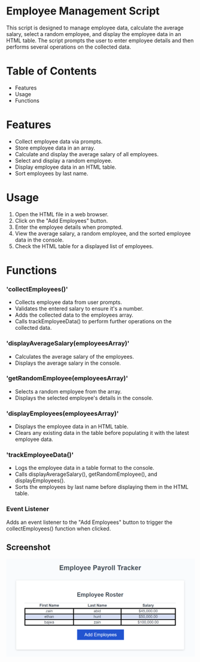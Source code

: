 # Employee Management Script
This script is designed to manage employee data, calculate the average salary, select a random employee, and display the employee data in an HTML table. The script prompts the user to enter employee details and then performs several operations on the collected data.

# Table of Contents
- Features
- Usage
- Functions

# Features
- Collect employee data via prompts.
- Store employee data in an array.
- Calculate and display the average salary of all employees.
- Select and display a random employee.
- Display employee data in an HTML table.
- Sort employees by last name.
# Usage
1. Open the HTML file in a web browser.
2. Click on the "Add Employees" button.
3. Enter the employee details when prompted.
4. View the average salary, a random employee, and the sorted employee data in the console.
5. Check the HTML table for a displayed list of employees.
# Functions
### 'collectEmployees()'
- Collects employee data from user prompts. 
- Validates the entered salary to ensure it's a number. 
- Adds the collected data to the employees array.
-  Calls trackEmployeeData() to perform further operations on the collected data.

### 'displayAverageSalary(employeesArray)'
- Calculates the average salary of the employees. 
- Displays the average salary in the console.

### 'getRandomEmployee(employeesArray)'
- Selects a random employee from the array.
-  Displays the selected employee's details in the console.

### 'displayEmployees(employeesArray)'
- Displays the employee data in an HTML table.
-  Clears any existing data in the table before populating it with the latest employee data.

### 'trackEmployeeData()'
- Logs the employee data in a table format to the console.
-  Calls displayAverageSalary(), getRandomEmployee(), and displayEmployees().
-  Sorts the employees by last name before displaying them in the HTML table.

### Event Listener
Adds an event listener to the "Add Employees" button to trigger the collectEmployees() function when clicked.

## Screenshot
![Payroll Tracker](./assets/images/Array%20Display.png)